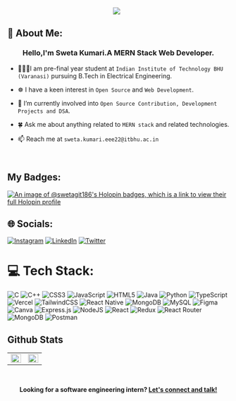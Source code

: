 

<div align="center">
<img src="https://komarev.com/ghpvc/?username=swetagit186&&style=flat-square" align="center" />
&nbsp;
<!-- <img alt="GitHub" src="https://img.shields.io/badge/dynamic/json?logo=github&label=Followers&query=%24.data.totalSubs&url=https%3A%2F%2Fapi.spencerwoo.com%2Fsubstats%2F%3Fsource%3Dgithub%26queryKey%3Dswetagit186&longCache=true" align="center" />
&nbsp;
<img src="https://img.shields.io/github/stars/swetagit186?label=Stars" alt="stars" align="center"> -->
</div>

## 💫 About Me:
### <div align="center">Hello,I'm Sweta Kumari.A MERN Stack Web Developer. </div>

- 🧑🏻‍🎓I am pre-final year student at `Indian Institute of Technology BHU (Varanasi)` pursuing B.Tech in Electrical Engineering.

- ☸️ I have a keen interest in `Open Source` and `Web Development`.

- 🔭 I’m currently involved into `Open Source Contribution, Development Projects and DSA`.

- 🍀 Ask me about anything related to `MERN stack` and related technologies.

- 📫 Reach me at `sweta.kumari.eee22@itbhu.ac.in` 


<br/>


## My Badges:
[![An image of @swetagit186's Holopin badges, which is a link to view their full Holopin profile](https://holopin.me/swetagit186)](https://holopin.io/@swetagit186)

## 🌐 Socials:
[![Instagram](https://img.shields.io/badge/Instagram-%23E4405F.svg?logo=Instagram&logoColor=white)](https://www.instagram.com/_sk_2192?igshid=MmVlMjlkMTBhMg==) [![LinkedIn](https://img.shields.io/badge/LinkedIn-%230077B5.svg?logo=linkedin&logoColor=white)](https://www.linkedin.com/in/sweta-kumari-980136258/) [![Twitter](https://img.shields.io/badge/Twitter-%231DA1F2.svg?logo=Twitter&logoColor=white)](https://twitter.com/Ku8022196Sweta) 



# 💻 Tech Stack:


![C](https://img.shields.io/badge/c-%2300599C.svg?style=for-the-badge&logo=c&logoColor=white)  ![C++](https://img.shields.io/badge/c++-%2300599C.svg?style=for-the-badge&logo=c%2B%2B&logoColor=white) ![CSS3](https://img.shields.io/badge/css3-%231572B6.svg?style=for-the-badge&logo=css3&logoColor=white) ![JavaScript](https://img.shields.io/badge/javascript-%23323330.svg?style=for-the-badge&logo=javascript&logoColor=%23F7DF1E) ![HTML5](https://img.shields.io/badge/html5-%23E34F26.svg?style=for-the-badge&logo=html5&logoColor=white) ![Java](https://img.shields.io/badge/java-%23ED8B00.svg?style=for-the-badge&logo=java&logoColor=white) ![Python](https://img.shields.io/badge/python-3670A0?style=for-the-badge&logo=python&logoColor=ffdd54) ![TypeScript](https://img.shields.io/badge/typescript-%23007ACC.svg?style=for-the-badge&logo=typescript&logoColor=white) ![Vercel](https://img.shields.io/badge/vercel-%23000000.svg?style=for-the-badge&logo=vercel&logoColor=white)  ![TailwindCSS](https://img.shields.io/badge/tailwindcss-%2338B2AC.svg?style=for-the-badge&logo=tailwind-css&logoColor=white) ![React Native](https://img.shields.io/badge/react_native-%2320232a.svg?style=for-the-badge&logo=react&logoColor=%2361DAFB) ![MongoDB](https://img.shields.io/badge/MongoDB-%234ea94b.svg?style=for-the-badge&logo=mongodb&logoColor=white) ![MySQL](https://img.shields.io/badge/mysql-%2300f.svg?style=for-the-badge&logo=mysql&logoColor=white) 	![Figma](https://img.shields.io/badge/figma-%23F24E1E.svg?style=for-the-badge&logo=figma&logoColor=white) ![Canva](https://img.shields.io/badge/Canva-%2300C4CC.svg?style=for-the-badge&logo=Canva&logoColor=white)  ![Express.js](https://img.shields.io/badge/express.js-%23404d59.svg?style=for-the-badge&logo=express&logoColor=%2361DAFB) ![NodeJS](https://img.shields.io/badge/node.js-6DA55F?style=for-the-badge&logo=node.js&logoColor=white) ![React](https://img.shields.io/badge/react-%2320232a.svg?style=for-the-badge&logo=react&logoColor=%2361DAFB) ![Redux](https://img.shields.io/badge/redux-%23593d88.svg?style=for-the-badge&logo=redux&logoColor=white) ![React Router](https://img.shields.io/badge/React_Router-CA4245?style=for-the-badge&logo=react-router&logoColor=white)  ![MongoDB](https://img.shields.io/badge/MongoDB-%234ea94b.svg?style=for-the-badge&logo=mongodb&logoColor=white)  ![Postman](https://img.shields.io/badge/Postman-FF6C37?style=for-the-badge&logo=postman&logoColor=white)

## Github Stats  
<table><tr><td valign="top" width="50%">

<img src="https://github-readme-stats.vercel.app/api?username=swetagit186&show_icons=true&count_private=true&hide_border=true" align="left" style="width: 100%" />

</td><td valign="top" width="50%">

<img src="https://github-readme-stats.vercel.app/api/top-langs/?username=swetagit186&hide_border=true&layout=compact" align="left" style="width: 100%" />

</td></tr></table>  

<br/>  




<p align="center">
    <b>Looking for a software engineering intern?
        <a href="https://www.linkedin.com/in/sweta-kumari-980136258/">Let's connect and talk!</a>
    </b>
</p>





